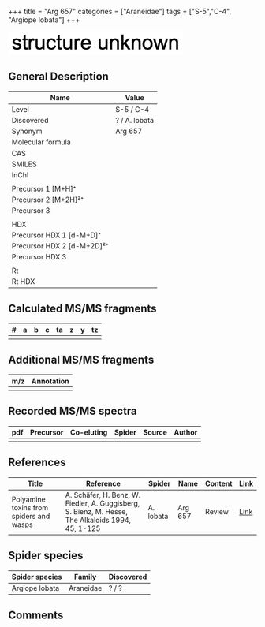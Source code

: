 +++
title = "Arg 657"
categories = ["Araneidae"]
tags = ["S-5","C-4",
"Argiope lobata"]
+++

![](/img/2.png)

## General Description

| Name                       | Value         |
|----------------------------|---------------|
| Level                      | S-5 / C-4            |
| Discovered                 | ? / A. lobata |
| Synonym                    | Arg 657       |
| Molecular formula          |               |
| CAS                        |               |
| SMILES |   |
| InChI  |   |
|                            |               |
| Precursor 1 [M+H]⁺         |               |
| Precursor 2 [M+2H]²⁺       |               |
| Precursor 3                |               |
|                            |               |
| HDX                        |               |
| Precursor HDX 1 [d-M+D]⁺   |               |
| Precursor HDX 2 [d-M+2D]²⁺ |               |
| Precursor HDX 3            |               |
|                            |               |
| Rt                         |               |
| Rt HDX                     |               |

## Calculated MS/MS fragments

| # | a | b | c | ta | z | y | tz |
|---|---|---|---|----|---|---|----|
|   |   |   |   |    |   |   |    |

## Additional MS/MS fragments

| m/z | Annotation |
|-----|------------|
|     |            |

## Recorded MS/MS spectra

| pdf | Precursor | Co-eluting | Spider | Source | Author |
|-----|-----------|------------|--------|--------|--------|
|     |           |            |        |        |        |

## References

| Title                                                                                     | Reference                                                                                         | Spider     | Name   | Content          | Link                                                  |
|-------------------------------------------------------------------------------------------|---------------------------------------------------------------------------------------------------|------------|--------|------------------|-------------------------------------------------------|
| Polyamine toxins from spiders and wasps                                                              | A. Schäfer, H. Benz, W. Fiedler, A. Guggisberg, S. Bienz, M. Hesse, The Alkaloids 1994, 45, 1-125             | A. lobata  | Arg 657  | Review                           | [Link](https://doi.org/10.1016/S0099-9598(08)60276-X) |

## Spider species

| Spider species | Family    | Discovered |
|----------------|-----------|------------|
| Argiope lobata | Araneidae | ? / ?      |

## Comments
